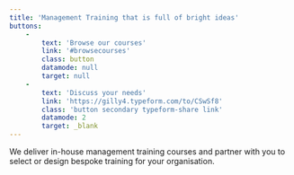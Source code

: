 ```yaml
---
title: 'Management Training that is full of bright ideas'
buttons:
    -
        text: 'Browse our courses'
        link: '#browsecourses'
        class: button
        datamode: null
        target: null
    -
        text: 'Discuss your needs'
        link: 'https://gilly4.typeform.com/to/CSwSf8'
        class: 'button secondary typeform-share link'
        datamode: 2
        target: _blank
---
```


We deliver in-house management training courses and partner with you to select or design bespoke training for your organisation.
